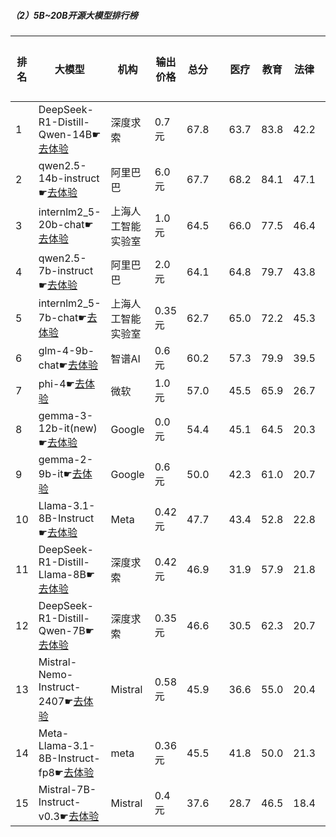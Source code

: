 ##### （2）5B~20B开源大模型排行榜
|排名|大模型|机构|输出价格|总分| |医疗|教育|法律|行政公务|心理健康|推理与数学计算|语言与指令遵从|
|---|-----|---|-------|---|-|----|---|---|------|-------|-----------|------------|
|1|DeepSeek-R1-Distill-Qwen-14B☛[去体验](https://easyllm.site/static/modelcompare.html?type=open-source)|深度求索|0.7元|67.8| |                    63.7|83.8|42.2|                    68.0|55.6|                    82.3|78.7|
|2|qwen2.5-14b-instruct☛[去体验](https://easyllm.site/static/modelcompare.html?type=open-source)|阿里巴巴|6.0元|67.7| |                    68.2|84.1|47.1|                    67.0|56.1|                    71.7|79.9|
|3|internlm2_5-20b-chat☛[去体验](https://easyllm.site/static/modelcompare.html?type=open-source)|上海人工智能实验室|1.0元|64.5| |                    66.0|77.5|46.4|                    66.4|52.7|                    65.3|77.2|
|4|qwen2.5-7b-instruct☛[去体验](https://easyllm.site/static/modelcompare.html?type=open-source)|阿里巴巴|2.0元|64.1| |                    64.8|79.7|43.8|                    59.6|56.0|                    68.5|76.1|
|5|internlm2_5-7b-chat☛[去体验](https://easyllm.site/static/modelcompare.html?type=open-source)|上海人工智能实验室|0.35元|62.7| |                    65.0|72.2|45.3|                    62.4|51.0|                    66.9|76.3|
|6|glm-4-9b-chat☛[去体验](https://easyllm.site/static/modelcompare.html?type=open-source)|智谱AI|0.6元|60.2| |                    57.3|79.9|39.5|                    64.1|47.1|                    61.7|71.7|
|7|phi-4☛[去体验](https://easyllm.site/static/modelcompare.html?type=open-source)|微软|1.0元|57.0| |                    45.5|65.9|26.7|                    66.1|43.2|                    78.2|73.7|
|8|gemma-3-12b-it(new)☛[去体验](https://easyllm.site/static/modelcompare.html?type=open-source)|Google|0.0元|54.4| |                    45.1|64.5|20.3|                    59.0|41.1|                    78.8|71.6|
|9|gemma-2-9b-it☛[去体验](https://easyllm.site/static/modelcompare.html?type=open-source)|Google|0.6元|50.0| |                    42.3|61.0|20.7|                    53.6|41.6|                    59.4|71.5|
|10|Llama-3.1-8B-Instruct☛[去体验](https://easyllm.site/static/modelcompare.html?type=open-source)|Meta|0.42元|47.7| |                    43.4|52.8|22.8|                    49.6|37.2|                    62.0|65.8|
|11|DeepSeek-R1-Distill-Llama-8B☛[去体验](https://easyllm.site/static/modelcompare.html?type=open-source)|深度求索|0.42元|46.9| |                    31.9|57.9|21.8|                    49.9|31.9|                    70.4|64.8|
|12|DeepSeek-R1-Distill-Qwen-7B☛[去体验](https://easyllm.site/static/modelcompare.html?type=open-source)|深度求索|0.35元|46.6| |                    30.5|62.3|20.7|                    48.8|30.4|                    72.2|61.2|
|13|Mistral-Nemo-Instruct-2407☛[去体验](https://easyllm.site/static/modelcompare.html?type=open-source)|Mistral|0.58元|45.9| |                    36.6|55.0|20.4|                    42.4|33.0|                    64.6|69.1|
|14|Meta-Llama-3.1-8B-Instruct-fp8☛[去体验](https://easyllm.site/static/modelcompare.html?type=open-source)|meta|0.36元|45.5| |                    41.8|50.0|21.3|                    43.2|34.0|                    62.7|65.7|
|15|Mistral-7B-Instruct-v0.3☛[去体验](https://easyllm.site/static/modelcompare.html?type=open-source)|Mistral|0.4元|37.6| |                    28.7|46.5|18.4|                    40.9|28.9|                    39.9|60.0|
    
